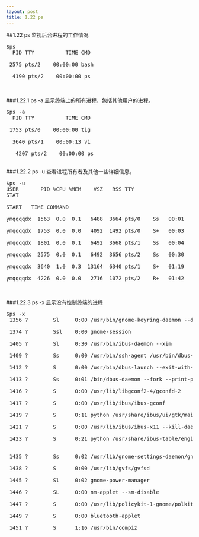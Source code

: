 ```yaml
---
layout: post
title: 1.22 ps
---
```

##1.22 ps
监视后台进程的工作情况
<pre class='terminal bootcamp'>
<span class='codeline'>$ps</span>
<span class='bash-output'>  PID TTY          TIME CMD<br>
 2575 pts/2    00:00:00 bash<br>
  4190 pts/2    00:00:00 ps<br>
  </span>
</pre>
###1.22.1 ps -a
显示终端上的所有进程，包括其他用户的进程。
<pre class='terminal bootcamp'>
<span class='codeline'>$ps -a</span>
<span class='bash-output'>  PID TTY          TIME CMD<br>
 1753 pts/0    00:00:00 tig<br>
  3640 pts/1    00:00:13 vi<br>
   4207 pts/2    00:00:00 ps
   </span>
</pre>
###1.22.2 ps -u
查看进程所有者及其他一些详细信息。
<pre class='terminal bootcamp'>
<span class='codeline'>$ps -u</span>
<span class='bash-output'>USER       PID %CPU %MEM    VSZ   RSS TTY
STAT<br>
START   TIME COMMAND<br>
ymqqqqdx  1563  0.0  0.1   6488  3664 pts/0    Ss   00:01   0:00 bash<br>
ymqqqqdx  1753  0.0  0.0   4092  1492 pts/0    S+   00:03   0:00 tig<br>
ymqqqqdx  1801  0.0  0.1   6492  3668 pts/1    Ss   00:04   0:00 bash<br>
ymqqqqdx  2575  0.0  0.1   6492  3656 pts/2    Ss   00:30   0:00 bash<br>
ymqqqqdx  3640  1.0  0.3  13164  6340 pts/1    S+   01:19   0:14 vi 1.11.md<br>
ymqqqqdx  4226  0.0  0.0   2716  1072 pts/2    R+   01:42   0:00 ps -u<br>
</span>
</pre>
###1.22.3 ps -x
显示没有控制终端的进程
<pre class='terminal bootcamp'>
<span class='codeline'>$ps -x</span>
<span class='bash-output'> 1356 ?        Sl     0:00 /usr/bin/gnome-keyring-daemon --daemonize --login <br>
 1374 ?        Ssl    0:00 gnome-session <br>
 1405 ?        Sl     0:30 /usr/bin/ibus-daemon --xim <br>
 1409 ?        Ss     0:00 /usr/bin/ssh-agent /usr/bin/dbus-launch --exit-with-s <br>
 1412 ?        S      0:00 /usr/bin/dbus-launch --exit-with-session gnome-sessio <br>
 1413 ?        Ss     0:01 /bin/dbus-daemon --fork --print-pid 5 --print-address <br>
 1416 ?        S      0:00 /usr/lib/libgconf2-4/gconfd-2 <br>
 1417 ?        S      0:00 /usr/lib/ibus/ibus-gconf <br> 
 1419 ?        S      0:11 python /usr/share/ibus/ui/gtk/main.py <br>
 1421 ?        S      0:00 /usr/lib/ibus/ibus-x11 --kill-daemon <br>
 1423 ?        S      0:21 python /usr/share/ibus-table/engine/main.py --ibus
 <br>
 1435 ?        Ss     0:02 /usr/lib/gnome-settings-daemon/gnome-settings-daemon <br>
 1438 ?        S      0:00 /usr/lib/gvfs/gvfsd <br>
 1445 ?        Sl     0:02 gnome-power-manager <br>
 1446 ?        SL     0:00 nm-applet --sm-disable <br>
 1447 ?        S      0:00 /usr/lib/policykit-1-gnome/polkit-gnome-authenticatio <br>
 1449 ?        S      0:00 bluetooth-applet <br>
 1451 ?        S      1:16 /usr/bin/compiz <br>
 </span>
</pre>
